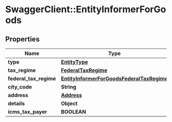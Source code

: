 # SwaggerClient::EntityInformerForGoods

## Properties
Name | Type | Description | Notes
------------ | ------------- | ------------- | -------------
**type** | [**EntityType**](EntityType.md) |  | [optional] 
**tax_regime** | [**FederalTaxRegime**](FederalTaxRegime.md) |  | [optional] 
**federal_tax_regime** | [**EntityInformerForGoodsFederalTaxRegime**](EntityInformerForGoodsFederalTaxRegime.md) |  | [optional] 
**city_code** | **String** |  | [optional] 
**address** | [**Address**](Address.md) |  | [optional] 
**details** | **Object** |  | [optional] 
**icms_tax_payer** | **BOOLEAN** |  | [optional] 



